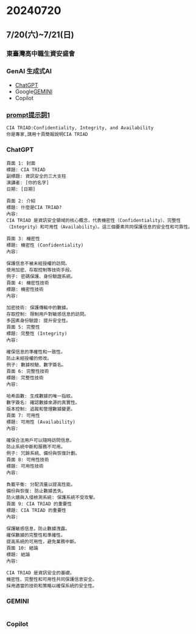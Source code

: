 # 20240720

## 7/20(六)~7/21(日)
### 東臺灣高中職生資安盛會


### GenAI 生成式AI 
- [ChatGPT](https://chatgpt.com/)
- Google[GEMINI](https://gemini.google.com/app?hl=zh-TW)
- Copilot 

### [prompt提示詞1](prompt1.md)
```
CIA TRIAD:Confidentiality, Integrity, and Availability
你是專家,請用十頁簡報說明CIA TRIAD
```
### ChatGPT
```
頁面 1: 封面
標題: CIA TRIAD
副標題: 資訊安全的三大支柱
演講者: [你的名字]
日期: [日期]

頁面 2: 介紹
標題: 什麼是CIA TRIAD?
內容:
CIA TRIAD 是資訊安全領域的核心概念，代表機密性（Confidentiality）、完整性（Integrity）和可用性（Availability）。這三個要素共同保護信息的安全性和可靠性。

頁面 3: 機密性
標題: 機密性 (Confidentiality)
內容:

保護信息不被未經授權的訪問。
使用加密、存取控制等技術手段。
例子: 密碼保護、身份驗證系統。
頁面 4: 機密性技術
標題: 機密性技術
內容:

加密技術: 保護傳輸中的數據。
存取控制: 限制用戶對敏感信息的訪問。
多因素身份驗證: 提升安全性。
頁面 5: 完整性
標題: 完整性 (Integrity)
內容:

確保信息的準確性和一致性。
防止未經授權的修改。
例子: 數據校驗、數字簽名。
頁面 6: 完整性技術
標題: 完整性技術
內容:

哈希函數: 生成數據的唯一指紋。
數字簽名: 確認數據來源的真實性。
版本控制: 追蹤和管理數據變更。
頁面 7: 可用性
標題: 可用性 (Availability)
內容:

確保合法用戶可以隨時訪問信息。
防止系統中斷和服務不可用。
例子: 冗餘系統、備份與恢復計劃。
頁面 8: 可用性技術
標題: 可用性技術
內容:

負載平衡: 分配流量以提高性能。
備份與恢復: 防止數據丟失。
防火牆與入侵檢測系統: 保護系統不受攻擊。
頁面 9: CIA TRIAD 的重要性
標題: CIA TRIAD 的重要性
內容:

保護敏感信息，防止數據洩露。
確保數據的完整性和準確性。
提高系統的可用性，避免業務中斷。
頁面 10: 結論
標題: 結論
內容:

CIA TRIAD 是資訊安全的基礎。
機密性、完整性和可用性共同保護信息安全。
採用適當的技術和策略以確保系統的安全性。

```
### GEMINI
```

```
### Copilot 
```

```
